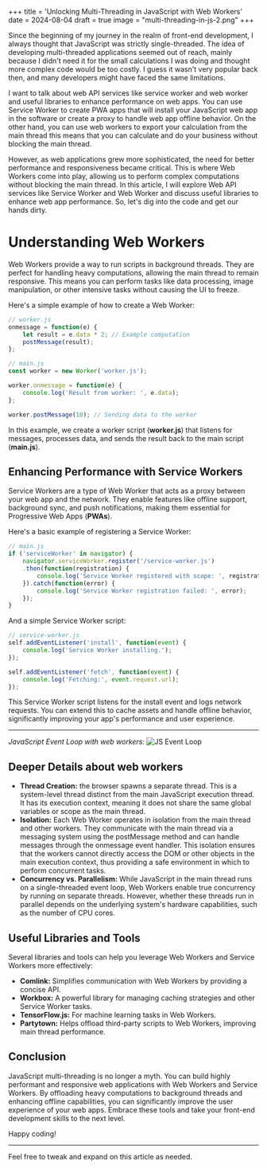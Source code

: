 +++
title = 'Unlocking Multi-Threading in JavaScript with Web Workers'
date = 2024-08-04
draft = true
image = "multi-threading-in-js-2.png"
+++

Since the beginning of my journey in the realm of front-end development, I always thought that JavaScript was strictly single-threaded. The idea of developing multi-threaded applications seemed out of reach, mainly because I didn't need it for the small calculations I was doing and thought more complex code would be too costly. I guess it wasn't very popular back then, and many developers might have faced the same limitations.

I want to talk about web API services like service worker and web worker and useful libraries to enhance performance on web apps. You can use Service Worker to create PWA apps that will install your JavaScript web app in the software or create a proxy to handle web app offline behavior. On the other hand, you can use web workers to export your calculation from the main thread this means that you can calculate and do your business without blocking the main thread.

However, as web applications grew more sophisticated, the need for better performance and responsiveness became critical. This is where Web Workers come into play, allowing us to perform complex computations without blocking the main thread. In this article, I will explore Web API services like Service Worker and Web Worker and discuss useful libraries to enhance web app performance. So, let's dig into the code and get our hands dirty.

# Understanding Web Workers

Web Workers provide a way to run scripts in background threads. They are perfect for handling heavy computations, allowing the main thread to remain responsive. This means you can perform tasks like data processing, image manipulation, or other intensive tasks without causing the UI to freeze.

Here's a simple example of how to create a Web Worker:

```js
// worker.js
onmessage = function(e) {
    let result = e.data * 2; // Example computation
    postMessage(result);
};
```

```js
// main.js
const worker = new Worker('worker.js');

worker.onmessage = function(e) {
    console.log('Result from worker: ', e.data);
};

worker.postMessage(10); // Sending data to the worker
```

In this example, we create a worker script (**worker.js**) that listens for messages, processes data, and sends the result back to the main script (**main.js**).

## Enhancing Performance with Service Workers

Service Workers are a type of Web Worker that acts as a proxy between your web app and the network. They enable features like offline support, background sync, and push notifications, making them essential for Progressive Web Apps (**PWAs**).

Here's a basic example of registering a Service Worker:

```js
// main.js
if ('serviceWorker' in navigator) {
    navigator.serviceWorker.register('/service-worker.js')
    .then(function(registration) {
        console.log('Service Worker registered with scope: ', registration.scope);
    }).catch(function(error) {
        console.log('Service Worker registration failed: ', error);
    });
}
```

And a simple Service Worker script:

```js
// service-worker.js
self.addEventListener('install', function(event) {
    console.log('Service Worker installing.');
});

self.addEventListener('fetch', function(event) {
    console.log('Fetching:', event.request.url);
});
```

This Service Worker script listens for the install event and logs network requests. You can extend this to cache assets and handle offline behavior, significantly improving your app's performance and user experience.

---	

*JavaScript Event Loop with web workers:*
![JS Event Loop](/images/multi-threading-in-js-1.jpg)


## Deeper Details about web workers

- **Thread Creation:** the browser spawns a separate thread. This is a system-level thread distinct from the main JavaScript execution thread. It has its execution context, meaning it does not share the same global variables or scope as the main thread.
- **Isolation:** Each Web Worker operates in isolation from the main thread and other workers. They communicate with the main thread via a messaging system using the postMessage method and can handle messages through the onmessage event handler. This isolation ensures that the workers cannot directly access the DOM or other objects in the main execution context, thus providing a safe environment in which to perform concurrent tasks.
- **Concurrency vs. Parallelism:** While JavaScript in the main thread runs on a single-threaded event loop, Web Workers enable true concurrency by running on separate threads. However, whether these threads run in parallel depends on the underlying system's hardware capabilities, such as the number of CPU cores.

## Useful Libraries and Tools
Several libraries and tools can help you leverage Web Workers and Service Workers more effectively:

- **Comlink:** Simplifies communication with Web Workers by providing a concise API.
- **Workbox:** A powerful library for managing caching strategies and other Service Worker tasks.
- **TensorFlow.js:** For machine learning tasks in Web Workers.
- **Partytown:** Helps offload third-party scripts to Web Workers, improving main thread performance.

## Conclusion

JavaScript multi-threading is no longer a myth. You can build highly performant and responsive web applications with Web Workers and Service Workers. By offloading heavy computations to background threads and enhancing offline capabilities, you can significantly improve the user experience of your web apps. Embrace these tools and take your front-end development skills to the next level.

Happy coding!

***

Feel free to tweak and expand on this article as needed.